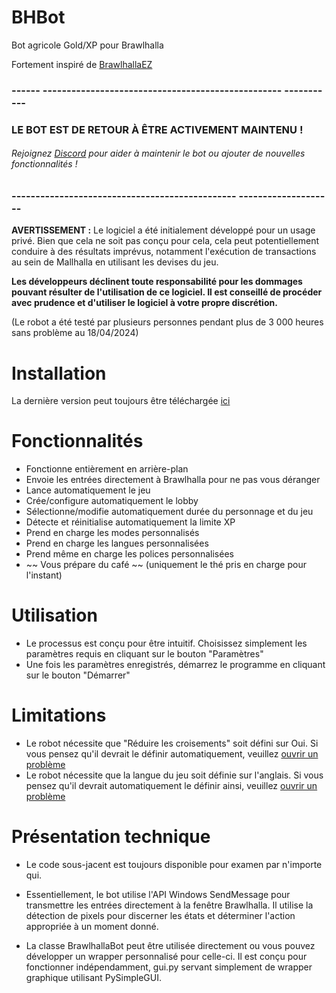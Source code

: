 # BHBot 

Bot agricole Gold/XP pour Brawlhalla 

Fortement inspiré de [BrawlhallaEZ](https://github.com/jamunano/BrawlhallaEZ) 

### ------ -------------------------------------------------- ----------- 

### LE BOT EST DE RETOUR À ÊTRE ACTIVEMENT MAINTENU ! 
###### Rejoignez [Discord](https://discord.gg/2HDmuqqq9p "Discord") pour aider à maintenir le bot ou ajouter de nouvelles fonctionnalités ! 

### ----------------------------------------------- -------------------- 

**AVERTISSEMENT :** Le logiciel a été initialement développé pour un usage privé. 
Bien que cela ne soit pas conçu pour cela, cela peut potentiellement conduire à des résultats imprévus, notamment l'exécution de transactions au sein de Mallhalla en utilisant les devises du jeu. 

**Les développeurs déclinent toute responsabilité pour les dommages pouvant résulter de l'utilisation de ce logiciel. Il est conseillé de procéder avec prudence et d'utiliser le logiciel à votre propre discrétion.** 

(Le robot a été testé par plusieurs personnes pendant plus de 3 000 heures sans problème au 18/04/2024) 

# Installation 
La dernière version peut toujours être téléchargée [ici](https://github.com/Nick2bad4u/BHBot/releases) 

# Fonctionnalités 

- Fonctionne entièrement en arrière-plan 
- Envoie les entrées directement à Brawlhalla pour ne pas vous déranger 
- Lance automatiquement le jeu 
- Crée/configure automatiquement le lobby 
- Sélectionne/modifie automatiquement durée du personnage et du jeu 
- Détecte et réinitialise automatiquement la limite XP 
- Prend en charge les modes personnalisés 
- Prend en charge les langues personnalisées 
- Prend même en charge les polices personnalisées 
- ~~ Vous prépare du café ~~ (uniquement le thé pris en charge pour l'instant) 

# Utilisation 
- Le processus est conçu pour être intuitif. Choisissez simplement les paramètres requis en cliquant sur le bouton "Paramètres" 
- Une fois les paramètres enregistrés, démarrez le programme en cliquant sur le bouton "Démarrer" 

# Limitations 
- Le robot nécessite que "Réduire les croisements" soit défini sur Oui. Si vous pensez qu'il devrait le définir automatiquement, veuillez [ouvrir un problème](https://github.com/nick2bad4u/bhbot/issues) 
- Le robot nécessite que la langue du jeu soit définie sur l'anglais. Si vous pensez qu'il devrait automatiquement le définir ainsi, veuillez [ouvrir un problème](https://github.com/nick2bad4u/bhbot/issues) 

# Présentation technique 
- Le code sous-jacent est toujours disponible pour examen par n'importe qui. 
- Essentiellement, le bot utilise l'API Windows SendMessage pour transmettre les entrées directement à la fenêtre Brawlhalla. Il utilise la détection de pixels pour discerner les états et déterminer l'action appropriée à un moment donné.

- La classe BrawlhallaBot peut être utilisée directement ou vous pouvez développer un wrapper personnalisé pour celle-ci. Il est conçu pour fonctionner indépendamment, gui.py servant simplement de wrapper graphique utilisant PySimpleGUI.
